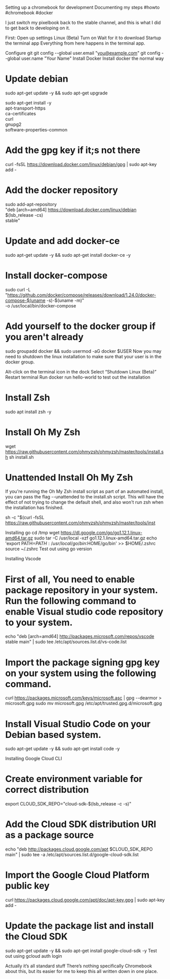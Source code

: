 Setting up a chromebook for development
Documenting my steps
#howto #chromebook #docker

I just switch my pixelbook back to the stable channel, and this is what I did to get back to developing on it.

First:
Open up settings
Linux (Beta)
Turn on
Wait for it to download
Startup the terminal app
Everything from here happens in the terminal app.

Configure git
git config --global user.email "you@example.com"
git config --global user.name "Your Name"
Install Docker
Install docker the normal way

# Update debian
sudo apt-get update -y && sudo apt-get upgrade

sudo apt-get install -y \
     apt-transport-https \
     ca-certificates \
     curl \
     gnupg2 \
     software-properties-common

# Add the gpg key if it;s not there
curl -fsSL https://download.docker.com/linux/debian/gpg | sudo apt-key add -

# Add the docker repository
sudo add-apt-repository \
   "deb [arch=amd64] https://download.docker.com/linux/debian \
   $(lsb_release -cs) \
   stable"

# Update and add docker-ce
sudo apt-get update -y && sudo apt-get install docker-ce -y

# Install docker-compose
sudo curl -L "https://github.com/docker/compose/releases/download/1.24.0/docker-compose-$(uname -s)-$(uname -m)" \
  -o /usr/local/bin/docker-compose

# Add yourself to the docker group if you aren't already
sudo groupadd docker && sudo usermod -aG docker $USER
Now you may need to shutdown the linux installation to make sure that your user is in the docker group.

Alt-click on the terminal icon in the dock
Select “Shutdown Linux (Beta)”
Restart terminal
Run docker run hello-world to test out the installation

# Install Zsh
sudo apt install zsh -y
# Install Oh My Zsh
wget https://raw.githubusercontent.com/ohmyzsh/ohmyzsh/master/tools/install.sh
sh install.sh

# Unattended Install Oh My Zsh
If you're running the Oh My Zsh install script as part of an automated install, you can pass the flag --unattended to the install.sh script. This will have the effect of not trying to change the default shell, and also won't run zsh when the installation has finished.

sh -c "$(curl -fsSL https://raw.githubusercontent.com/ohmyzsh/ohmyzsh/master/tools/inst

Installing go
cd /tmp
wget https://dl.google.com/go/go1.12.1.linux-amd64.tar.gz
sudo tar -C /usr/local -xzf go1.12.1.linux-amd64.tar.gz
echo 'export PATH=$PATH:/usr/local/go/bin:$HOME/go/bin' >> $HOME/.zshrc
source ~/.zshrc
Test out using go version

Installing Vscode
# First of all, You need to enable package repository in your system. Run the following command to enable Visual studio code repository to your system.
echo "deb [arch=amd64] http://packages.microsoft.com/repos/vscode stable main" | sudo tee /etc/apt/sources.list.d/vs-code.list

# Import the package signing gpg key on your system using the following command.
curl https://packages.microsoft.com/keys/microsoft.asc | gpg --dearmor > microsoft.gpg
sudo mv microsoft.gpg /etc/apt/trusted.gpg.d/microsoft.gpg

# Install Visual Studio Code on your Debian based system.
sudo apt-get update -y && sudo apt-get install code -y

Installing Google Cloud CLI
# Create environment variable for correct distribution
export CLOUD_SDK_REPO="cloud-sdk-$(lsb_release -c -s)"

# Add the Cloud SDK distribution URI as a package source
echo "deb http://packages.cloud.google.com/apt $CLOUD_SDK_REPO main" | sudo tee -a /etc/apt/sources.list.d/google-cloud-sdk.list

# Import the Google Cloud Platform public key
curl https://packages.cloud.google.com/apt/doc/apt-key.gpg | sudo apt-key add -

# Update the package list and install the Cloud SDK
sudo apt-get update -y && sudo apt-get install google-cloud-sdk -y
Test out using gcloud auth login


Actually it’s all standard stuff
There’s nothing specifically Chromebook about this, but its easier for me to keep this all written down in one place.

